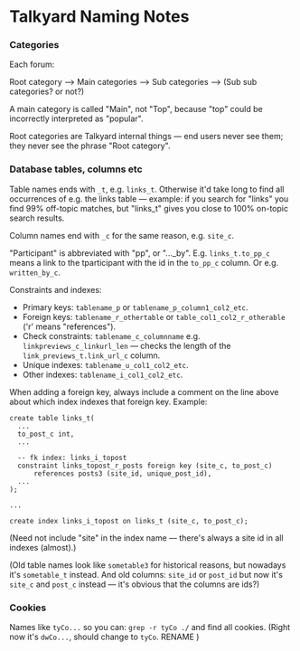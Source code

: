Talkyard Naming Notes
==========================

### Categories

Each forum:

Root category —> Main categories —> Sub categories —> (Sub sub categories? or not?)

A main category is called "Main", not "Top", because "top" could be
incorrectly interpreted as "popular".

Root categories are Talkyard internal things — end users never see them;
they never see the phrase "Root category".



### Database tables, columns etc

Table names ends with `_t`, e.g. `links_t`. Otherwise it'd take long to find
all occurrences of e.g. the links table — example: if you search for "links"
you find 99% off-topic matches, but "links_t" gives you close to 100%
on-topic search results.

Column names end with `_c` for the same reason, e.g. `site_c`.

"Participant" is abbreviated with "pp", or "..._by". E.g. `links_t.to_pp_c` means
a link to the tparticipant with the id in the `to_pp_c` column.
Or e.g. `written_by_c`.

Constraints and indexes:

 - Primary keys: `tablename_p` or `tablename_p_column1_col2_etc`.
 - Foreign keys: `tablename_r_othertable` or `table_col1_col2_r_otherable`
   ('r' means "references").
 - Check constraints: `tablename_c_columnname` e.g. `linkpreviews_c_linkurl_len` — checks the
   length of the `link_previews_t.link_url_c` column.
 - Unique indexes: `tablename_u_col1_col2_etc`.
 - Other indexes: `tablename_i_col1_col2_etc`.

When adding a foreign key, always include a comment on the line above
about which index indexes that foreign key. Example:

```
create table links_t(
  ...
  to_post_c int,
  ...

  -- fk index: links_i_topost
  constraint links_topost_r_posts foreign key (site_c, to_post_c)
      references posts3 (site_id, unique_post_id),
  ...
);

...

create index links_i_topost on links_t (site_c, to_post_c);
```

(Need not include "site" in the index name — there's always a site id in all indexes (almost).)


(Old table names look like `sometable3` for historical reasons,
but nowadays it's `sometable_t` instead.
And old columns: `site_id` or `post_id` but now it's `site_c` and `post_c` instead
— it's obvious that the columns are ids?)



### Cookies

Names like `tyCo...` so you can: `grep -r tyCo ./` and find all cookies.
(Right now it's `dwCo...`, should change to `tyCo`. RENAME )
